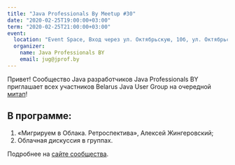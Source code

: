 ```yaml
---
title: "Java Professionals By Meetup #30"
date: "2020-02-25T19:00:00+03:00"
term: "2020-02-25T21:00:00+03:00"
event:
  location: "Event Space, Вход через ул. Октябрьскую, 10б, ул. Октябрьская 16А, Минск, Беларусь"
  organizer:
    name: Java Professionals BY
    email: jug@jprof.by
---
```


Привет! Сообщество Java разработчиков Java Professionals BY приглашает всех участников Belarus Java User Group на очередной [митап](https://jprof.by/post/anons-meetup-30/)!

## В программе:

1. «Мигрируем в Облака. Ретроспектива», Алексей Жингеровский;
1. Облачная дискуссия в группах.

Подробнее на [сайте сообщества](https://jprof.by/post/anons-meetup-30/).
